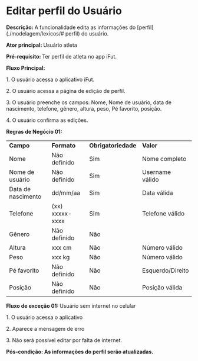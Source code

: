 #  Editar perfil do Usuário

<p class = "text-justify"><b>Descrição: </b>A funcionalidade edita as informações do [perfil](./modelagem/lexicos/# perfil) do usuário.</p>
<p class = "text-justify"><b>Ator principal: </b>Usuário atleta</p>
<p class = "text-justify"><b>Pré-requisito: </b>Ter perfil de atleta no app iFut.</p>
<b>Fluxo Principal:</b><p class = "text-justify"> 1. O usuário acessa o aplicativo iFut.
            <p>2. O usuário acessa a página de edição de perfil.</p>
            <p>3. O usuário preenche os campos: Nome, Nome de usuário, data de nascimento, telefone, gênero, altura, peso, Pé favorito, posição.</p>
            <p>4. O usuário confirma as edições.</p></p>


<p><b>Regras de Negócio 01:</b></p>

<table class="table table-striped border">
    <tr>
        <td>
            <b>Campo</b>
        </td>
        <td>
            <b>Formato</b>
        </td>
        <td>
            <b>Obrigatoriedade</b>
        </td>
        <td>
            <b>Valor</b>
        </td>
    </tr>
    <tr>
    <td>
        Nome
    </td>
    <td> 
        Não definido
    </td>
    <td>
        Sim
    </td>
    <td>
        Nome completo
    </td>
    </tr>
    <tr>
     <td>
        Nome de usuário
    </td>
    <td> 
    Não definido
    </td>
    <td>
        Sim
    </td>
    <td>
        Username válido
    </td>
    </tr>
      <tr>
     <td>
Data de nascimento    </td>
    <td> 
dd/mm/aa    </td>
    <td>
        Sim
    </td>
    <td>
        Data válida
    </td>
    </tr>
      <tr>
     <td>
Telefone    </td>
    <td> 
(xx) xxxxx-xxxx    </td>
    <td>
        Sim
    </td>
    <td>
        Telefone válido
    </td>
    </tr>
      <tr>
     <td>
Gênero    </td>
    <td> 
    Não definido
    </td>
    <td>
    Não
    </td>
    <td>
    </td>
    </tr>
      <tr>
     <td>
Altura    </td>
    <td> 
xxx cm    </td>
    <td>
        Não
    </td>
    <td>
        Número válido
    </td>
    </tr>
      <tr>
     <td>
Peso    </td>
    <td> 
xxx kg    </td>
    <td>
        Não
    </td>
    <td>
        Número válido
    </td>
    </tr>
      <tr>
     <td>
Pé favorito    </td>
    <td> 
    Não definido
    </td>
    <td>
        Não
    </td>
    <td>
Esquerdo/Direito    </td> </tr>
  <tr>
     <td>
Posição    </td>
    <td> 
    Não definido
    </td>
    <td>
        Não
    </td>
    <td>
        Posição válida
    </td>

</table>

<b>Fluxo de exceção 01: </b>Usuário sem internet no celular
<p class = "text-justify">1. O usuário acessa o aplicativo</p>
<p class = "text-justify">2. Aparece a mensagem de erro</p>
<p class = "text-justify">3. Não será possível editar por falta de internet.
</p><p><b>Pós-condição: As informações do perfil serão atualizadas.</b></p>